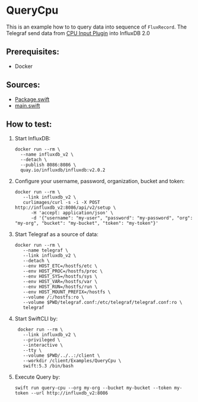 # QueryCpu

This is an example how to to query data into sequence of `FluxRecord`. 
The Telegraf send data from [CPU Input Plugin](https://github.com/influxdata/telegraf/blob/master/plugins/inputs/cpu/README.md) into InfluxDB 2.0

## Prerequisites:
   - Docker

## Sources:
   - [Package.swift](https://github.com/bonitoo-io/influxdb-client-swift/blob/master/Examples/QueryCpu/Sources/QueryCpu/Package.swift)
   - [main.swift](https://github.com/bonitoo-io/influxdb-client-swift/blob/master/Examples/QueryCpu/Sources/QueryCpu/main.swift)

## How to test:
1. Start InfluxDB:
    ```console
    docker run --rm \
      --name influxdb_v2 \
      --detach \
      --publish 8086:8086 \
      quay.io/influxdb/influxdb:v2.0.2
    ```
1. Configure your username, password, organization, bucket and token:
   ```console
   docker run --rm \
      --link influxdb_v2 \
      curlimages/curl -s -i -X POST http://influxdb_v2:8086/api/v2/setup \
         -H 'accept: application/json' \
         -d '{"username": "my-user", "password": "my-password", "org": "my-org", "bucket": "my-bucket", "token": "my-token"}'
   ```
1. Start Telegraf as a source of data:
   ```console
   docker run --rm \
      --name telegraf \
      --link influxdb_v2 \
      --detach \
      --env HOST_ETC=/hostfs/etc \
      --env HOST_PROC=/hostfs/proc \
      --env HOST_SYS=/hostfs/sys \
      --env HOST_VAR=/hostfs/var \
      --env HOST_RUN=/hostfs/run \
      --env HOST_MOUNT_PREFIX=/hostfs \
      --volume /:/hostfs:ro \
      --volume $PWD/telegraf.conf:/etc/telegraf/telegraf.conf:ro \
      telegraf
   ```
1. Start SwiftCLI by:
   ```console
    docker run --rm \
      --link influxdb_v2 \
      --privileged \
      --interactive \
      --tty \
      --volume $PWD/../..:/client \
      --workdir /client/Examples/QueryCpu \
      swift:5.3 /bin/bash
   ```
1. Execute Query by:
   ```console
   swift run query-cpu --org my-org --bucket my-bucket --token my-token --url http://influxdb_v2:8086
   ```
